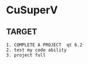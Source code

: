 # CuSuperV

## TARGET


    1. COMPLETE A PROJECT  qt 6.2
    2. test my code ability 
    3. project full 








